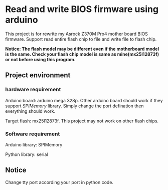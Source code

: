 # Read and write BIOS firmware using arduino

This project is for rewrite my Asrock Z370M Pro4 mother board BIOS firmware. Support read entire flash chip to file and write file to flash chip.

**Notice: The flash model may be different even if the motherboard model is the same. Check your flash chip model is same as mine(mx25l12873f) or not before using this program.**

## Project environment

### hardware requirement

Arduino board: arduino mega 328p. Other arduino board should work if they support *SPIMemory* library. Simply change the port defination then everything should work.

Target flash: mx25l12873f. This project may not work on other flash chips.

### Software requirement 

Arduino library: SPIMemory

Python library: serial

## Notice

Change tty port according your port in python code.